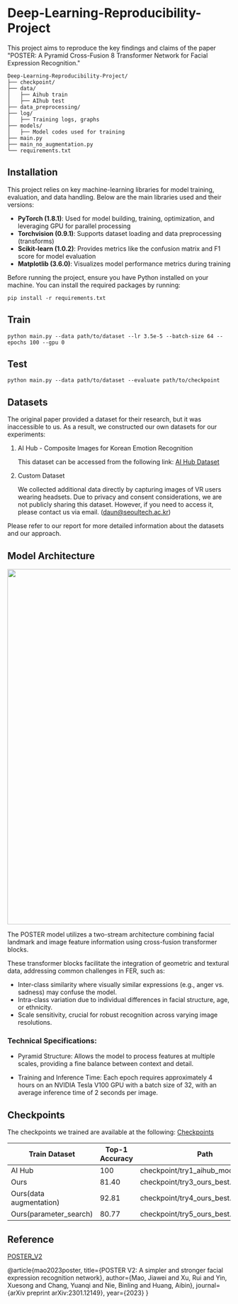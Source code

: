 # Deep-Learning-Reproducibility-Project

This project aims to reproduce the key findings and claims of the paper "POSTER: A Pyramid Cross-Fusion 8 Transformer Network for Facial Expression Recognition." 

```
Deep-Learning-Reproducibility-Project/
├── checkpoint/
├── data/
│   ├── Aihub train
│   ├── AIhub test
├── data_preprocessing/
├── log/             
│   ├── Training logs, graphs
├── models/          
│   ├── Model codes used for training
├── main.py
├── main_no_augmentation.py
└── requirements.txt
```
## Installation

This project relies on key machine-learning libraries for model training, evaluation, and data handling. Below are the main libraries used and their versions:

- **PyTorch (1.8.1)**: Used for model building, training, optimization, and leveraging GPU for parallel processing
- **Torchvision (0.9.1)**: Supports dataset loading and data preprocessing (transforms)
- **Scikit-learn (1.0.2)**: Provides metrics like the confusion matrix and F1 score for model evaluation
- **Matplotlib (3.6.0)**: Visualizes model performance metrics during training

Before running the project, ensure you have Python installed on your machine. You can install the required packages by running:


    pip install -r requirements.txt


## Train

    python main.py --data path/to/dataset --lr 3.5e-5 --batch-size 64 --epochs 100 --gpu 0

## Test

    python main.py --data path/to/dataset --evaluate path/to/checkpoint

## Datasets 

The original paper provided a dataset for their research, but it was inaccessible to us. As a result, we constructed our own datasets for our experiments: 

1. AI Hub - Composite Images for Korean Emotion Recognition
 
   This dataset can be accessed from the following link: [AI Hub Dataset](https://aihub.or.kr/aihubdata/data/view.do?currMenu=115&topMenu=100&aihubDataSe=realm&dataSetSn=82)

2. Custom Dataset

    We collected additional data directly by capturing images of VR users wearing headsets. Due to privacy and consent considerations, we are not publicly sharing this dataset. However, if you need to access it, please contact us via email. (daun@seoultech.ac.kr)

Please refer to our report for more detailed information about the datasets and our approach.

## Model Architecture

<img src= https://github.com/user-attachments/assets/588c15da-bb25-4818-8de1-3c91d7f98585 width="800"/>

The POSTER model utilizes a two-stream architecture combining facial landmark and image feature information using cross-fusion transformer blocks. 

These transformer blocks facilitate the integration of geometric and textural data, addressing common challenges in FER, such as:

- Inter-class similarity where visually similar expressions (e.g., anger vs. sadness) may confuse the model.
- Intra-class variation due to individual differences in facial structure, age, or ethnicity.
- Scale sensitivity, crucial for robust recognition across varying image resolutions.

### Technical Specifications:
- Pyramid Structure: Allows the model to process features at multiple scales, providing a fine balance between context and detail.

- Training and Inference Time: Each epoch requires approximately 4 hours on an NVIDIA Tesla V100 GPU with a batch size of 32, with an average inference time of 2 seconds per image.


## Checkpoints

The checkpoints we trained are available at the following:
[Checkpoints](https://drive.google.com/drive/folders/1s55acYF6KqU9yJ-z909Oe1CF-kQtWFul?usp=drive_link)

| Train Dataset                  | Top-1 Accuracy | Path                                 | 
| --------------------------     | -------------- | ------------------------------------ |
| AI Hub                         | 100            | checkpoint/try1_aihub_model_best.pth |
| Ours                           | 81.40          | checkpoint/try3_ours_best.pth        |
| Ours(data augmentation)        | 92.81          | checkpoint/try4_ours_best.pth        |
| Ours(parameter_search)         | 80.77          | checkpoint/try5_ours_best.pth        |



## Reference
[POSTER_V2](https://github.com/Talented-Q/POSTER_V2)

@article{mao2023poster,
  title={POSTER V2: A simpler and stronger facial expression recognition network},
  author={Mao, Jiawei and Xu, Rui and Yin, Xuesong and Chang, Yuanqi and Nie, Binling and Huang, Aibin},
  journal={arXiv preprint arXiv:2301.12149},
  year={2023}
}
